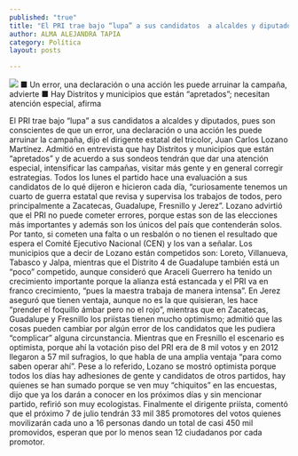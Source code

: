 ```yaml
---
published: "true"
title: "El PRI trae bajo “lupa” a sus candidatos  a alcaldes y diputados: Carlos Lozano "
author: ALMA ALEJANDRA TAPIA
category: Política
layout: posts

---
```


![](http://i.imgur.com/HpGAdfKm.jpg)
■ Un error, una declaración o una acción les puede arruinar la campaña, advierte
■ Hay Distritos y municipios que están “apretados”; necesitan atención especial, afirma

El PRI trae bajo “lupa” a sus candidatos a alcaldes y diputados, pues son conscientes de que un error, una declaración o una acción les puede arruinar la campaña, dijo el dirigente estatal del tricolor, Juan Carlos Lozano Martínez. 
Admitió en entrevista que hay Distritos y municipios que están “apretados” y de acuerdo a sus sondeos tendrán que dar una atención especial, intensificar las campañas, visitar más gente y en general corregir estrategias.
Todos los lunes el partido hace una evaluación a sus candidatos de lo qué dijeron e hicieron cada día, “curiosamente tenemos un cuarto de guerra estatal que revisa y supervisa los trabajos de todos, pero principalmente a Zacatecas, Guadalupe, Fresnillo y Jerez”.
Lozano advirtió que el PRI no puede cometer errores, porque estas son de las elecciones más importantes y además son los únicos del país que contenderán solos. Por tanto, si cometen una falta o un resbalón o no tienen el resultado que espera el Comité Ejecutivo Nacional (CEN) y los van a señalar.
Los municipios que a decir de Lozano están competidos son: Loreto, Villanueva, Tabasco y Jalpa, mientras que el Distrito 4 de Guadalupe también está un “poco” competido, aunque consideró que Araceli Guerrero ha tenido un crecimiento importante porque la alianza está estancada y el PRI va en franco crecimiento, “pues la maestra trabaja de manera intensa”.
En Jerez aseguró que tienen ventaja, aunque no es la que quisieran, les hace “prender el foquillo ámbar pero no el rojo”, mientras que en Zacatecas, Guadalupe y Fresnillo los priístas tienen mucho optimismo; admitió que las cosas pueden cambiar por algún error de los candidatos que les pudiera “complicar” alguna circunstancia.
Mientras que en Fresnillo el escenario es optimista, porque ahí la votación piso del PRI era de 8 mil votos y en 2012 llegaron a 57 mil sufragios, lo que habla de una amplia ventaja “para como saben operar ahí”.
Pese a lo referido, Lozano se mostró optimista porque todos los días hay adhesiones de gente y candidatos de otros partidos, hay quienes se han sumado porque se ven muy “chiquitos” en las encuestas, dijo que ya los darán a conocer en los próximos días y sin mencionar partido, refirió son muy ecologistas. 
Finalmente el dirigente priísta, comentó que el próximo 7 de julio tendrán 33 mil 385 promotores del votos quienes movilizarán cada uno a 16 personas dando un total de casi 450 mil promovidos, esperan que por lo menos sean 12 ciudadanos por cada promotor.

